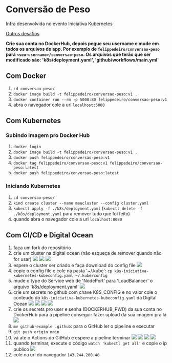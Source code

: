# Conversão de Peso

Infra desenvolvida no evento Iniciativa Kubernetes

[Outros desafios](https://github.com/felippedesouza/iniciativa-kubernetes-2021-09)

**Crie sua conta no DockerHub, depois pegue seu username e mude em todos os arquivos do app. Por exemplo de `felippedeiro/conversao-peso` para `<seu-username>/conversao-peso`. Os arquivos que terão que ser modificado são: 'k8s/deployment.yaml', 'github/workflows/main.yml'**

## Com Docker

1. `cd conversao-peso/`
1. `docker image build -t felippedeiro/conversao-peso:v1 .`
1. `docker container run --rm -p 5000:80 felippedeiro/conversao-peso:v1`
1. abra o navegador cole a url `localhost:5000`

## Com Kubernetes

### Subindo imagem pro Docker Hub

1. `docker login`
1. `docker image build -t felippedeiro/conversao-peso:v1 .`
1. `docker push felippedeiro/conversao-peso:v1`
1. `docker tag felippedeiro/conversao-peso:v1 felippedeiro/conversao-peso:latest`
1. `docker push felippedeiro/conversao-peso:latest`

### Iniciando Kubernetes

1. `cd conversao-peso/`
1. `kind create cluster --name meucluster --config cluster.yaml`
1. `kubectl apply -f ./k8s/deployment.yaml` (`kubectl delete -f ./k8s/deployment.yaml` para remover tudo que foi feito)
1. quando abra o navegador cole a url `localhost:8080`

## Com CI/CD e Digital Ocean

1. faça um fork do repositório
1. crie um cluster na digital ocean (não esqueça de remover quando não for usar)
![](./img/img-1.png)
![](./img/img-2.png)
![](./img/img-3.png)
1. espere o cluster ser criado e faça download do config file
![](./img/img-4.png)
1. copie o config file e cole na pasta '~/.kube': `cp k8s-iniciativa-kubernetes-kubeconfig.yaml ~/.kube/config`
1. mude o type do Service web de 'NodePort' para 'LoadBalancer' o arquivo 'k8s/deployment.yaml'
![](./img/img-9.png)
1. crie um secrets no github com chave K8S_CONFIG e no valor cole o conteudo do `k8s-iniciativa-kubernetes-kubeconfig.yaml` da Digital Ocean
![](./img/img-10.png)
![](./img/img-11.png)
![](./img/img-12.png)
![](./img/img-13.png)
1. crie os secrets pro user e senha (DOCKERHUB_PWD) da sua conta no DockerHub para a pipeline conseguir fazer upload da sua imagem pra lá
![](./img/img-14.png)
1. `mv github-example .github`: para o GitHub ler o pipeline e executar
1. `git push origin main`
1. vá ate o Actions do GitHub e espere a pipeline terminar
![](./img/img-15.png)
![](./img/img-16.png)
![](./img/img-17.png)
![](./img/img-18.png)
1. quando terminar, execute o código `watch 'kubectl get all'` e copie o ip publico
![](./img/img-19.png)
1. cole na url do navegador `143.244.200.48`

